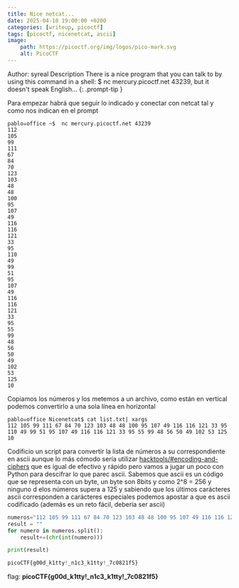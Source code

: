 ```yaml
---
title: Nice netcat...
date: 2025-04-10 19:00:00 +0200
categories: [writeup, picoctf]
tags: [picoctf, nicenetcat, ascii]     
image:
    path: https://picoctf.org/img/logos/pico-mark.svg
    alt: PicoCTF
---
```


>
Author: syreal
Description
There is a nice program that you can talk to by using this command in a shell: $ nc mercury.picoctf.net 43239, but it doesn't speak English...
{: .prompt-tip }

Para empezar habrá que seguir lo indicado y conectar con netcat tal y como nos indican en el prompt
```shell
pablo☠office ~$  nc mercury.picoctf.net 43239
112 
105 
99 
111 
67 
84 
70 
123 
103 
48 
48 
100 
95 
107 
49 
116 
116 
121 
33 
95 
110 
49 
99 
51 
95 
107 
49 
116 
116 
121 
33 
95 
55 
99 
48 
56 
50 
49 
102 
53 
125 
10 
```

Copiamos los números y los metemos a un archivo, como están en vertical podemos convertirlo a una sola línea en horizontal
``` shell
pablo☠office Nicenetcat$ cat list.txt| xargs
112 105 99 111 67 84 70 123 103 48 48 100 95 107 49 116 116 121 33 95 110 49 99 51 95 107 49 116 116 121 33 95 55 99 48 56 50 49 102 53 125 10
```
Codificio un script para convertir la lista de números a su correspondiente en ascii aunque lo más cómodo sería utilizar [hacktools/#encoding-and-ciphers](../hacktools/#encoding-and-ciphers) que es igual de efectivo y rápido pero vamos a jugar un poco con Python para descifrar lo que parec ascii. Sabemos que ascii es un código 
que se representa con un byte, un byte son 8bits y como 2^8 = 256 y ninguno d elos números supera a 125 y sabiendo que los últimos carácteres ascii corresponden a carácteres
especiales podemos apostar a que es ascii codificado (además es un reto fácil, debería ser ascii)

``` python                                                                             
numeros="112 105 99 111 67 84 70 123 103 48 48 100 95 107 49 116 116 121 33 95 110 49 99 51 95 107 49 116 116 121 33 95 55 99 48 56 50 49 102 53 125 10"
result = ""
for numero in numeros.split():
    result+=(chr(int(numero)))

print(result)

picoCTF{g00d_k1tty!_n1c3_k1tty!_7c0821f5}
```

flag: **picoCTF{g00d_k1tty!_n1c3_k1tty!_7c0821f5}**

